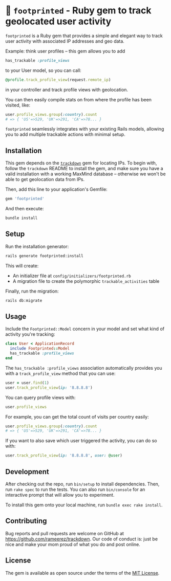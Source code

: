 # 👣 `footprinted` - Ruby gem to track geolocated user activity

`footprinted` is a Ruby gem that provides a simple and elegant way to track user activity with associated IP addresses and geo data.

Example: think user profiles – this gem allows you to add
```ruby
has_trackable :profile_views
```

to your User model, so you can call:
```ruby
@profile.track_profile_view(request.remote_ip)
```

in your controller and track profile views with geolocation.

You can then easily compile stats on from where the profile has been visited, like:
```ruby
user.profile_views.group(:country).count
# => { 'US'=>529, 'UK'=>291, 'CA'=>78... }
```

`footprinted` seamlessly integrates with your existing Rails models, allowing you to add multiple trackable actions with minimal setup.

## Installation

This gem depends on the [`trackdown`](https://github.com/rameerez/trackdown) gem for locating IPs. To begin with, follow the `trackdown` README to install the gem, and make sure you have a valid installation with a working MaxMind database – otherwise we won't be able to get geolocation data from IPs.

Then, add this line to your application's Gemfile:

```ruby
gem 'footprinted'
```

And then execute:

```bash
bundle install
```

## Setup

Run the installation generator:

```bash
rails generate footprinted:install
```

This will create:
- An initializer file at `config/initializers/footprinted.rb`
- A migration file to create the polymorphic `trackable_activities` table

Finally, run the migration:

```bash
rails db:migrate
```

## Usage

Include the `Footprinted::Model` concern in your model and set what kind of activity you're tracking:
```ruby
class User < ApplicationRecord
  include Footprinted::Model
  has_trackable :profile_views
end
```

The `has_trackable :profile_views` association automatically provides you with a `track_profile_view` method that you can use:
```ruby
user = user.find(1)
user.track_profile_view(ip: '8.8.8.8')
```

You can query profile views with:
```ruby
user.profile_views
```

For example, you can get the total count of visits per country easily:
```ruby
user.profile_views.group(:country).count
# => { 'US'=>529, 'UK'=>291, 'CA'=>78... }
```

If you want to also save which user triggered the activity, you can do so with:
```ruby
user.track_profile_view(ip: '8.8.8.8', user: @user)
```

## Development

After checking out the repo, run `bin/setup` to install dependencies. Then, run `rake spec` to run the tests. You can also run `bin/console` for an interactive prompt that will allow you to experiment.

To install this gem onto your local machine, run `bundle exec rake install`.

## Contributing

Bug reports and pull requests are welcome on GitHub at https://github.com/rameerez/trackdown. Our code of conduct is: just be nice and make your mom proud of what you do and post online.

## License

The gem is available as open source under the terms of the [MIT License](https://opensource.org/licenses/MIT).
